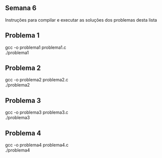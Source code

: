 ## Semana 6

Instruções para compilar e executar as soluções dos problemas desta lista

## Problema 1
gcc -o problema1 problema1.c  
./problema1

## Problema 2
gcc -o problema2 problema2.c  
./problema2

## Problema 3
gcc -o problema3 problema3.c  
./problema3

## Problema 4
gcc -o problema4 problema4.c  
./problema4